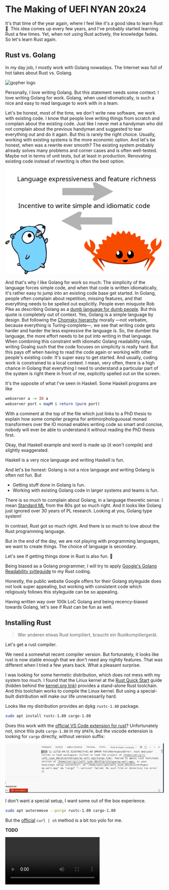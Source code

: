 # The Making of UEFI NYAN 20x24

It's that time of the year again, where I feel like it's a good idea to learn Rust :crab:.
This idea comes up every few years, and I've probably started learning Rust a few times.
Yet, when not using Rust actively, the knowledge fades.
So let's learn Rust again.

## Rust vs. Golang

In my day job, I mostly work with Golang nowadays.
The Internet was full of hot takes about Rust vs. Golang.

![gopher logo](https://go.dev/blog/gopher/header.jpg)

Personally, I love writing Golang.
But this statement needs some context:
I love writing Golang for work.
Golang, when used idiomatically, is such a nice and easy to read language to work with in a team.

Let's be honest, most of the time, we don't write new software, we work with existing code.
I know that people love writing things from scratch and complain about the existing code.
Just like I never met a handyman who did not complain about the previous handyman and suggested to tear everything out and do it again.
But this is rarely the right choice.
Usually, working with existing systems is the more economic option.
And let's be honest, when was a rewrite ever smooth?
The existing system probably already solves many problems and corner cases and is often well-tested.
Maybe not in terms of unit tests, but at least in production.
Renovating existing code instead of rewriting is often the best option.


![Language expressiveness and feature richness (rust) vs Incentive to write simple and idiomatic code (Golang)](img/rust_golang.png)

And that's why I like Golang for work so much: The simplicity of the language forces simple code, and when that code is written idiomatically, it's rather easy to jump into an existing code base get started.
In Golang, people often complain about repetition, missing features, and that everything needs to be spelled out explicitly.
People even misquote Rob Pike as describing Golang as a [dumb language for dumb people](https://news.ycombinator.com/item?id=13432199).
But this quote is completely out of context.
Yes, Golang is a simple language by design.
But following the [Chomsky hierarchy](https://en.wikipedia.org/wiki/Chomsky_hierarchy) morally —not verbatim, because everything is Turing-complete—, we see that writing code gets harder and harder the less expressive the language is.
So, the dumber tha language, the more effort needs to be put into writing in that language.
When combining this constraint with idiomatic Golang readability rules, writing Goalng such that the code focuses on simplicity is really hard.
But this pays off when having to read the code again or working with other people's existing code: It's super easy to get started.
And usually, coding work is constrained to a local context.
I mean, very often, there is a high chance in Golang that everything I need to understand a particular part of the system is right there in front of me, explicitly spelled out on the screen.

It's the opposite of what I've seen in Haskell.
Some Haskell programs are like

```Haskell
webserver a -> IO a
webserver port = mapM $ return (pure port)
```

With a comment at the top of the file which just links to a PhD thesis to explain how some compiler pragma for antimorphologuousal monad transformers over the IO monad enables writing code so smart and concise, nobody will ever be able to understand it without reading the PhD thesis first.

Okay, that Haskell example and word is made up (it won't compile) and slightly exaggerated.

Haskell is a very nice language and writing Haskell is fun.

And let's be honest: Golang is not a nice language and writing Golang is often not fun.
But

  * Getting stuff done in Golang is fun.
  * Working with existing Golang code in larger systems and teams is fun.

There is so much to complain about Golang, in a language theoretic sense.
I mean [Standard ML](https://en.wikipedia.org/wiki/Standard_ML) from the 80s got so much right.
And it looks like Golang just ignored over 30 years of PL research.
Looking at you, Golang type system!

In contrast, Rust got so much right.
And there is so much to love about the Rust programming language.

But in the end of the day, we are not playing with programming languages, we want to create things.
The choice of language is secondary.

Let's see if getting things done in Rust is also fun. :crab:

Being biased as a Golang programmer, I will try to apply [Google's Golang Readability sytleguide](https://google.github.io/styleguide/go/) to my Rust coding.

Honestly, the public website Google offers for their Golang styleguide does not look super appealing, but working with consistent code which religiously follows this styleguide can be so appealing.

Having written way over 100k LoC Golang and being recency-biased towards Golang, let's see if Rust can be fun as well.

## Installing Rust

> Wer anderen etwas Rust kompiliert, braucht ein Rustkompiliergerät.

Let's get a rust compiler.

We need a somewhat recent compiler version.
But fortunately, it looks like rust is now stable enough that we don't need any nightly features.
That was different when I tried a few years back.
What a pleasant surprise.

I was looking for some hermetic distribution, which does not mess with my system too much.
I found that the Linux kernel at the [Rust Quick Start](https://docs.kernel.org/rust/quick-start.html) guide (hidden behind the [kernel.org link](https://mirrors.edge.kernel.org/pub/tools/llvm/rust/)) provides a stand-alone Rust toolchain.
And this toolchain works to compile the Linux kernel.
But using a special-built distribution will make our life unnecessarily hard.

Looks like my distribution provides an dpkg `rustc-1.80` package.

```bash
sudo apt install rustc-1.80 cargo-1.80
```

Does this work with the [official VS Code extension for rust](https://code.visualstudio.com/docs/languages/rust)?
Unfortunately not, since this puts `cargo-1.80` in my `$PATH`, but the vscode extension is looking for `cargo` directly, without version suffix:

!["cargo" "--version" failed: No such file or directory (os error 2)](img/no_cargo.png)


I don't want a special setup, I want some out of the box experience.


```bash
sudo apt autoremove --purge rustc-1.80 cargo-1.80
```

But the [official](https://doc.rust-lang.org/beta/book/ch01-01-installation.html) `curl | sh` method is a bit too yolo for me.

**TODO**

<!-- img/hello_world_secureboot.mp4 -->
<video src="https://github.com/user-attachments/assets/80e30647-7129-43c1-b4b5-95985fba8be7" controls>
</video>

